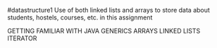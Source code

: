 #datastructure1
Use of both linked lists and arrays to store data about students, hostels, courses, etc. in this assignment

GETTING FAMILIAR WITH JAVA
GENERICS
ARRAYS
LINKED LISTS
ITERATOR
